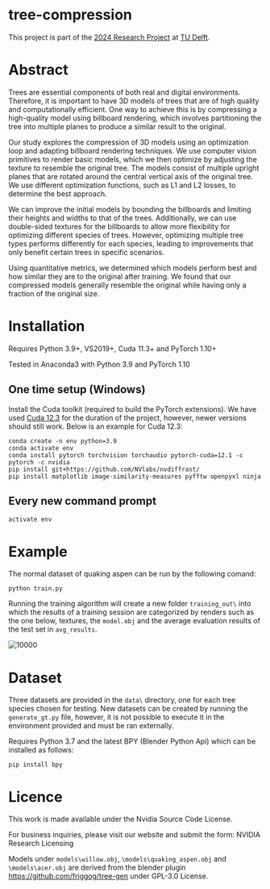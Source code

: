 # tree-compression
This project is part of the [2024 Research Project](https://github.com/TU-Delft-CSE/Research-Project) at [TU Delft](https://github.com/TU-Delft-CSE).

# Abstract

Trees are essential components of both real and digital environments. Therefore, it is important to have 3D models of trees that are of high quality and computationally efficient. One way to achieve this is by compressing a high-quality model using billboard rendering, which involves partitioning the tree into multiple planes to produce a similar result to the original.

Our study explores the compression of 3D models using an optimization loop and adapting billboard rendering techniques. We use computer vision primitives to render basic models, which we then optimize by adjusting the texture to resemble the original tree. The models consist of multiple upright planes that are rotated around the central vertical axis of the original tree. We use different optimization functions, such as L1 and L2 losses, to determine the best approach.

We can improve the initial models by bounding the billboards and limiting their heights and widths to that of the trees. Additionally, we can use double-sided textures for the billboards to allow more flexibility for optimizing different species of trees. However, optimizing multiple tree types performs differently for each species, leading to improvements that only benefit certain trees in specific scenarios.

Using quantitative metrics, we determined which models perform best and how similar they are to the original after training. We found that our compressed models generally resemble the original while having only a fraction of the original size.

# Installation

Requires Python 3.9+, VS2019+, Cuda 11.3+ and PyTorch 1.10+

Tested in Anaconda3 with Python 3.9 and PyTorch 1.10

## One time setup (Windows)
Install the Cuda toolkit (required to build the PyTorch extensions). We have used [Cuda 12.3](https://developer.nvidia.com/cuda-downloads) for the duration of the project, however, newer versions should still work. Below is an example for Cuda 12.3:

```
conda create -n env python=3.9 
conda activate env
conda install pytorch torchvision torchaudio pytorch-cuda=12.1 -c pytorch -c nvidia 
pip install git+https://github.com/NVlabs/nvdiffrast/
pip install matplotlib image-similarity-measures pyfftw openpyxl ninja
```
## Every new command prompt

```
activate env
```

# Example

The normal dataset of quaking aspen can be run by the following comand: 

```
python train.py
```

Running the training algorithm will create a new folder `training_out\` into which the results of a training session are categorized by renders such as the one below, textures, the `model.obj` and the average evaluation results of the test set in `avg_results`. 

![10000](https://github.com/SebastianManda/tree-compression/assets/99266062/b2854bc4-3b7f-4215-bb2a-a671f71dfb28)


# Dataset

Three datasets are provided in the `data\` directory, one for each tree species chosen for testing. New datasets can be created by running the `generate_gt.py` file, however, it is not possible to execute it in the environment provided and must be ran externally.

Requires Python 3.7 and the latest BPY (Blender Python Api) which can be installed as follows:

```
pip install bpy
```

# Licence

This work is made available under the Nvidia Source Code License.

For business inquiries, please visit our website and submit the form: NVIDIA Research Licensing

Models under `models\willow.obj`, `\models\quaking_aspen.obj` and `\models\acer.obj` are derived from the blender plugin https://github.com/friggog/tree-gen under GPL-3.0 License.
